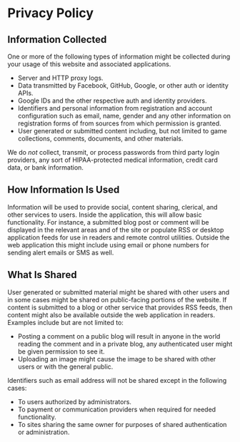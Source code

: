 # Privacy Policy

## Information Collected

One or more of the following types of information might be collected during your usage of this website and associated applications.

- Server and HTTP proxy logs.
- Data transmitted by Facebook, GitHub, Google, or other auth or identity APIs.
- Google IDs and the other respective auth and identity providers.
- Identifiers and personal information from registration and account configuration such as email, name, gender and any other information on registration forms of from sources from which permission is granted.
- User generated or submitted content including, but not limited to game collections, comments, documents, and other materials.

We do *not* collect, transmit, or process passwords from third party login providers, any sort of HIPAA-protected medical information, credit card data, or bank information.

## How Information Is Used

Information will be used to provide social, content sharing, clerical, and other services to users. Inside the application, this will allow basic functionality. For instance, a submitted blog post or comment will be displayed in the relevant areas and of the site or populate RSS or desktop application feeds for use in readers and remote control utilities. Outside the web application this might include using email or phone numbers for sending alert emails or SMS as well.

## What Is Shared

User generated or submitted material might be shared with other users and in some cases might be shared on public-facing portions of the website. If content is submitted to a blog or other service that provides RSS feeds, then content might also be available outside the web application in readers. Examples include but are not limited to:

- Posting a comment on a public blog will result in anyone in the world reading the comment and in a private blog, any authenticated user might be given permission to see it.
- Uploading an image might cause the image to be shared with other users or with the general public.

Identifiers such as email address will not be shared except in the following cases:

- To users authorized by administrators.
- To payment or communication providers when required for needed functionality.
- To sites sharing the same owner for purposes of shared authentication or administration.